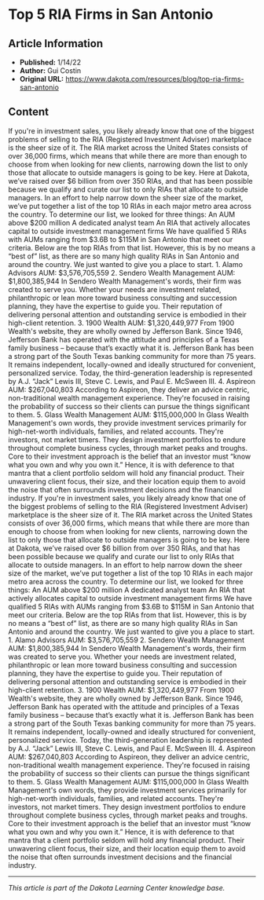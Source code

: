 # Top 5 RIA Firms in San Antonio

## Article Information
- **Published:** 1/14/22
- **Author:** Gui Costin
- **Original URL:** https://www.dakota.com/resources/blog/top-ria-firms-san-antonio

## Content

If you're in investment sales, you likely already know that one of the biggest problems of selling to the RIA (Registered Investment Adviser) marketplace is the sheer size of it. The RIA market across the United States consists of over 36,000 firms, which means that while there are more than enough to choose from when looking for new clients, narrowing down the list to only those that allocate to outside managers is going to be key. Here at Dakota, we’ve raised over $6 billion from over 350 RIAs, and that has been possible because we qualify and curate our list to only RIAs that allocate to outside managers. In an effort to help narrow down the sheer size of the market, we’ve put together a list of the top 10 RIAs in each major metro area across the country. To determine our list, we looked for three things: An AUM above $200 million A dedicated analyst team An RIA that actively allocates capital to outside investment management firms We have qualified 5 RIAs with AUMs ranging from $3.6B to $115M in San Antonio that meet our criteria. Below are the top RIAs from that list. However, this is by no means a “best of” list, as there are so many high quality RIAs in San Antonio and around the country. We just wanted to give you a place to start. 1. Alamo Advisors AUM: $3,576,705,559 2. Sendero Wealth Management AUM: $1,800,385,944 In Sendero Wealth Management's words, their firm was created to serve you. Whether your needs are investment related, philanthropic or lean more toward business consulting and succession planning, they have the expertise to guide you. Their reputation of delivering personal attention and outstanding service is embodied in their high-client retention. 3. 1900 Wealth AUM: $1,320,449,977 From 1900 Wealth's website, they are wholly owned by Jefferson Bank. Since 1946, Jefferson Bank has operated with the attitude and principles of a Texas family business – because that’s exactly what it is. Jefferson Bank has been a strong part of the South Texas banking community for more than 75 years. It remains independent, locally-owned and ideally structured for convenient, personalized service. Today, the third-generation leadership is represented by A.J. “Jack” Lewis III, Steve C. Lewis, and Paul E. McSween III. 4. Aspireon AUM: $267,040,803 According to Aspireon, they deliver an advice centric, non-traditional wealth management experience. They're focused in raising the probability of success so their clients can pursue the things significant to them. 5. Glass Wealth Management AUM: $115,000,000 In Glass Wealth Management's own words, they provide investment services primarily for high-net-worth individuals, families, and related accounts. They're investors, not market timers. They design investment portfolios to endure throughout complete business cycles, through market peaks and troughs. Core to their investment approach is the belief that an investor must “know what you own and why you own it.” Hence, it is with deference to that mantra that a client portfolio seldom will hold any financial product. Their unwavering client focus, their size, and their location equip them to avoid the noise that often surrounds investment decisions and the financial industry. If you're in investment sales, you likely already know that one of the biggest problems of selling to the RIA (Registered Investment Adviser) marketplace is the sheer size of it. The RIA market across the United States consists of over 36,000 firms, which means that while there are more than enough to choose from when looking for new clients, narrowing down the list to only those that allocate to outside managers is going to be key. Here at Dakota, we’ve raised over $6 billion from over 350 RIAs, and that has been possible because we qualify and curate our list to only RIAs that allocate to outside managers. In an effort to help narrow down the sheer size of the market, we’ve put together a list of the top 10 RIAs in each major metro area across the country. To determine our list, we looked for three things: An AUM above $200 million A dedicated analyst team An RIA that actively allocates capital to outside investment management firms We have qualified 5 RIAs with AUMs ranging from $3.6B to $115M in San Antonio that meet our criteria. Below are the top RIAs from that list. However, this is by no means a “best of” list, as there are so many high quality RIAs in San Antonio and around the country. We just wanted to give you a place to start. 1. Alamo Advisors AUM: $3,576,705,559 2. Sendero Wealth Management AUM: $1,800,385,944 In Sendero Wealth Management's words, their firm was created to serve you. Whether your needs are investment related, philanthropic or lean more toward business consulting and succession planning, they have the expertise to guide you. Their reputation of delivering personal attention and outstanding service is embodied in their high-client retention. 3. 1900 Wealth AUM: $1,320,449,977 From 1900 Wealth's website, they are wholly owned by Jefferson Bank. Since 1946, Jefferson Bank has operated with the attitude and principles of a Texas family business – because that’s exactly what it is. Jefferson Bank has been a strong part of the South Texas banking community for more than 75 years. It remains independent, locally-owned and ideally structured for convenient, personalized service. Today, the third-generation leadership is represented by A.J. “Jack” Lewis III, Steve C. Lewis, and Paul E. McSween III. 4. Aspireon AUM: $267,040,803 According to Aspireon, they deliver an advice centric, non-traditional wealth management experience. They're focused in raising the probability of success so their clients can pursue the things significant to them. 5. Glass Wealth Management AUM: $115,000,000 In Glass Wealth Management's own words, they provide investment services primarily for high-net-worth individuals, families, and related accounts. They're investors, not market timers. They design investment portfolios to endure throughout complete business cycles, through market peaks and troughs. Core to their investment approach is the belief that an investor must “know what you own and why you own it.” Hence, it is with deference to that mantra that a client portfolio seldom will hold any financial product. Their unwavering client focus, their size, and their location equip them to avoid the noise that often surrounds investment decisions and the financial industry.

---

*This article is part of the Dakota Learning Center knowledge base.*